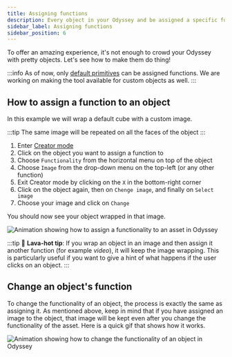 ```yaml
---
title: Assigning functions
description: Every object in your Odyssey and be assigned a specific function. For example, display an image, play a video, or even link to a Google Document or a Miro board. This article explains how to assign these functions.
sidebar_label: Assigning functions
sidebar_position: 6
---
```


To offer an amazing experience, it's not enough to crowd your Odyssey with pretty objects. Let's see how to make them do thing!

:::info
As of now, only [default primitives](spawning-assets.mdx#spawning-a-default-object) can be assigned functions. We are working on making the tool available for custom objects as well. 
:::

## How to assign a function to an object

In this example we will wrap a default cube with a custom image.

:::tip
The same image will be repeated on all the faces of the object
:::

1. Enter [Creator mode](enter-creator-mode.md)
2. Click on the object you want to assign a function to
3. Choose `Functionality` from the horizontal menu on top of the object
4. Choose `Image` from the drop-down menu on the top-left (or any other function)
5. Exit Creator mode by clicking on the `X` in the bottom-right corner
6. Click on the object again, then on `Chenge image`, and finally on `Select image`
7. Choose your image and click on `Change`

You should now see your object wrapped in that image.

![Animation showing how to assign a functionality to an asset in Odyssey](img/assign-functionality-image.gif)

:::tip
🌋 **Lava-hot tip**: If you wrap an object in an image and then assign it another function (for example *video*), it will keep the image wrapping. This is particularly useful if you want to give a hint of what happens if the user clicks on an object.
:::

## Change an object's function

To change the functionality of an object, the process is exactly the same as assigning it. As mentioned above, keep in mind that if you have assigned an image to the object, that image will be kept even after you change the functionality of the asset. Here is a quick gif that shows how it works.

![Animation showing how to change the functionality of an object in Odyssey](img/change-functionality-video.gif)